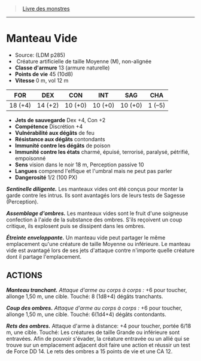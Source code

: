 ﻿> [Livre des monstres](tome_of_beasts.md)

---

# Manteau Vide

- Source: (LDM p285)
-  Créature artificielle de taille Moyenne (M), non-alignée
- **Classe d'armure** 13 (armure naturelle)
- **Points de vie** 45 (10d8)
- **Vitesse** 0 m, vol 12 m

|FOR|DEX|CON|INT|SAG|CHA|
|---|---|---|---|---|---|
|18 (+4)|14 (+2)|10 (+0)|10 (+0)|10 (+0)|1 (–5)|

- **Jets de sauvegarde** Dex +4, Con +2
- **Compétence** Discrétion +4
- **Vulnérabilité aux dégâts** de feu
- **Résistance aux dégâts** contondants
- **Immunité contre les dégâts** de poison
- **Immunité contre les états** charmé, épuisé, terrorisé, paralysé, pétrifié, empoisonné
- **Sens** vision dans le noir 18 m, Perception passive 10
- **Langues** comprend l'elfique et l'umbral mais ne peut pas parler
- **Dangerosité** 1/2 (100 PX)

**_Sentinelle diligente._** Les manteaux vides ont été conçus pour monter la garde contre les intrus. Ils sont avantagés lors de leurs tests de Sagesse (Perception).

**_Assemblage d'ombres._** Les manteaux vides sont le fruit d'une soigneuse confection à l'aide de la substance des ombres. S'ils reçoivent un coup critique, ils explosent puis se dissipent dans les ombres.

**_Étreinte enveloppante._** Un manteau vide peut partager le même emplacement qu'une créature de taille Moyenne ou inférieure. Le manteau vide est avantagé lors de ses jets d'attaque contre n'importe quelle créature dont il partage l'emplacement.

## ACTIONS

**_Manteau tranchant._** _Attaque d'arme au corps à corps :_ +6 pour toucher, allonge 1,50 m, une cible. Touché: 8 (1d8+4) dégâts tranchants.

**_Coup des ombres._** _Attaque d'arme au corps à corps :_ +6 pour toucher, allonge 1,50 m, une cible. Touché: 6(1d4+4) dégâts contondants.

**_Rets des ombres._** Attaque d'arme à distance: +4 pour toucher, portée 6/18 m, une cible. Touché: Les créatures de taille Grande ou inférieure sont entravées. Afin de pouvoir s'évader, la créature entravée ou un allié qui se trouve sur un emplacement adjacent doit faire une action et réussir un test de Force DD 14. Le rets des ombres a 15 points de vie et une CA 12.

